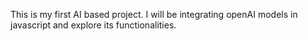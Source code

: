This is my first AI based project. 
I will be integrating openAI models in javascript and explore its functionalities.
